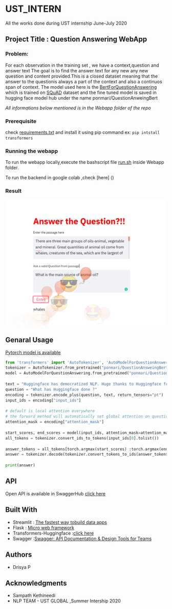 # UST_INTERN
 All the works done during UST internship June-July 2020


## Project Title : Question Answering WebApp

### Problem: 
For each observation in the training set , we have a context,question and answer text
The goal is to find the answer text for any new any new question and content provided.This is a closed dataset meaning that the answer to the questionis always a part of the context and also a continuos span of context.
The model used here is the [BertForQuestionAnswering](https://huggingface.co/transformers/model_doc/bert.html#bertforquestionanswering) which is trained on [SQuAD](https://rajpurkar.github.io/SQuAD-explorer/) dataset and the fine tuned model is saved in hugging face model hub under the name ponmari/QuestionAnweingBert

*All informations below mentioned is in the Webapp folder of the repo*

### Prerequisite

check [requirements.txt](https://github.com/Drisya-Ponmari/UST_INTERN/blob/master/Webapp/requirements.txt) and install it using pip command
ex: ``` pip intstall transformers ```


### Running the webapp
To run the webapp locally,execute the bashscript file [run.sh](https://github.com/Drisya-Ponmari/UST_INTERN/blob/master/Webapp/run.sh) inside Webapp folder.

To run the backend in google colab ,check [here] ()

### Result

![Result](Webapp/result.png)


## Genaral Usage
[Pytorch model is available](https://huggingface.co/ponmari/QuestionAnsweingBert)


```python
from 'transformers' import 'AutoTokenizer', 'AutoModelForQuestionAnswering'
tokenizer = AutoTokenizer.from_pretrained("ponmari/QuestionAnsweingBert")
model = AutoModelForQuestionAnswering.from_pretrained("ponmari/QuestionAnsweingBert")

text = "Huggingface has democratized NLP. Huge thanks to Huggingface for this."
question = "What has Huggingface done ?"
encoding = tokenizer.encode_plus(question, text, return_tensors="pt")
input_ids = encoding["input_ids"]

# default is local attention everywhere
# the forward method will automatically set global attention on question tokens
attention_mask = encoding["attention_mask"]

start_scores, end_scores = model(input_ids, attention_mask=attention_mask)
all_tokens = tokenizer.convert_ids_to_tokens(input_ids[0].tolist())

answer_tokens = all_tokens[torch.argmax(start_scores) :torch.argmax(end_scores)+1]
answer = tokenizer.decode(tokenizer.convert_tokens_to_ids(answer_tokens))

print(answer)
```

## API
Open API is available in SwaggerHub [click here](https://app.swaggerhub.com/apis/U671/Qaapi/1.0.0#/trial)

## Built With
* Streamlit                : [The fastest way tobuild data apps](https://www.streamlit.io)
* Flask                    : [Micro web framework](https://flask.palletsprojects.com/en/1.1.x/)
* Transformers-Huggingface :[click here](https://huggingface.co/transformers/)
* Swagger                  :[Swagger: API Documentation & Design Tools for Teams](https://swagger.io/)

## Authors
* Drisya P

## Acknowledgments
* Sampath Kethineedi
* NLP TEAM - UST GLOBAL ,Summer Intership 2020
